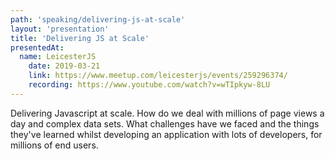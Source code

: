 ```yaml
---
path: 'speaking/delivering-js-at-scale'
layout: 'presentation'
title: 'Delivering JS at Scale'
presentedAt: 
  name: LeicesterJS
    date: 2019-03-21
    link: https://www.meetup.com/leicesterjs/events/259296374/
    recording: https://www.youtube.com/watch?v=wTIpkyw-8LU
---
```


Delivering Javascript at scale. How do we deal with millions of page views a day and complex data sets. What challenges have we faced and the things they've learned whilst developing an application with lots of developers, for millions of end users.
